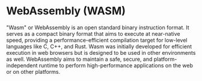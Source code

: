# WebAssembly (WASM)

"Wasm" or WebAssembly is an open standard binary instruction format. It serves as a compact binary format that aims to execute at near-native speed, providing a performance-efficient compilation target for low-level languages like C, C++, and Rust. Wasm was initially developed for efficient execution in web browsers but is designed to be used in other environments as well. WebAssembly aims to maintain a safe, secure, and platform-independent runtime to perform high-performance applications on the web or on other platforms.